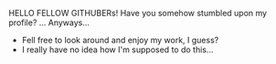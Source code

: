  HELLO FELLOW GITHUBERs! Have you somehow stumbled upon my profile? ... Anyways...
- Fell free to look around and enjoy my work, I guess?
- I really have no idea how I'm supposed to do this...

<!---
asyntnInt/asyntnInt is a ✨ special ✨ repository because its `README.md` (this file) appears on your GitHub profile.
You can click the Preview link to take a look at your changes.
--->
